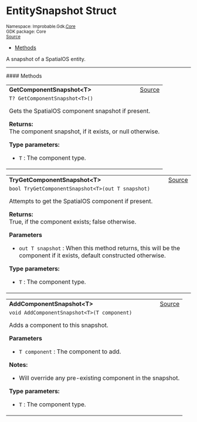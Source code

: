 
# EntitySnapshot Struct
<sup>
Namespace: Improbable.Gdk.<a href="{{urlRoot}}/api/core-index">Core</a><br/>
GDK package: Core<br/>
<a href="https://www.github.com/spatialos/gdk-for-unity/blob/15bb5eac/workers/unity/Packages/io.improbable.gdk.core/Utility/EntitySnapshot.cs/#L9">Source</a>
<style>
a code {
                    padding: 0em 0.25em!important;
}
code {
                    background-color: #ffffff!important;
}
</style>
</sup>
<nav id="pageToc" class="page-toc"><ul><li><a href="#methods">Methods</a>
</ul></nav>

</p>



<p>A snapshot of a SpatialOS entity. </p>













</p>
<hr style="width:100%; border-top-color:#d8d8d8" />
#### Methods


</p>




<table width="100%">
    <tr>
        <td style="border-right:none"><a id="getcomponentsnapshot-t"></a><b>GetComponentSnapshot&lt;T&gt;</b></td>
        <td style="border-left:none; text-align:right"><a href="https://www.github.com/spatialos/gdk-for-unity/blob/15bb5eac/workers/unity/Packages/io.improbable.gdk.core/Utility/EntitySnapshot.cs/#L18">Source</a></td>
    </tr>
    <tr>
        <td colspan="2">
<code>T? GetComponentSnapshot&lt;T&gt;()</code></p>
Gets the SpatialOS component snapshot if present. 
</p><b>Returns:</b></br>The component snapshot, if it exists, or null otherwise.



</p>

<b>Type parameters:</b>

<ul>
<li><code>T</code> : The component type.</li>
</ul>



</td>
    </tr>
</table>


<table width="100%">
    <tr>
        <td style="border-right:none"><a id="trygetcomponentsnapshot-t-out-t"></a><b>TryGetComponentSnapshot&lt;T&gt;</b></td>
        <td style="border-left:none; text-align:right"><a href="https://www.github.com/spatialos/gdk-for-unity/blob/15bb5eac/workers/unity/Packages/io.improbable.gdk.core/Utility/EntitySnapshot.cs/#L37">Source</a></td>
    </tr>
    <tr>
        <td colspan="2">
<code>bool TryGetComponentSnapshot&lt;T&gt;(out T snapshot)</code></p>
Attempts to get the SpatialOS component if present. 
</p><b>Returns:</b></br>True, if the component exists; false otherwise.

</p>

<b>Parameters</b>

<ul>
<li><code>out T snapshot</code> : When this method returns, this will be the component if it exists, default constructed otherwise. </li>
</ul>




</p>

<b>Type parameters:</b>

<ul>
<li><code>T</code> : The component type.</li>
</ul>



</td>
    </tr>
</table>


<table width="100%">
    <tr>
        <td style="border-right:none"><a id="addcomponentsnapshot-t-t"></a><b>AddComponentSnapshot&lt;T&gt;</b></td>
        <td style="border-left:none; text-align:right"><a href="https://www.github.com/spatialos/gdk-for-unity/blob/15bb5eac/workers/unity/Packages/io.improbable.gdk.core/Utility/EntitySnapshot.cs/#L52">Source</a></td>
    </tr>
    <tr>
        <td colspan="2">
<code>void AddComponentSnapshot&lt;T&gt;(T component)</code></p>
Adds a component to this snapshot. 


</p>

<b>Parameters</b>

<ul>
<li><code>T component</code> : The component to add.</li>
</ul>



</p>

<b>Notes:</b>

<ul>
<li>Will override any pre-existing component in the snapshot. </li>
</ul>



</p>

<b>Type parameters:</b>

<ul>
<li><code>T</code> : The component type.</li>
</ul>



</td>
    </tr>
</table>





